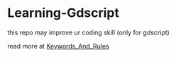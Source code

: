 # Learning-Gdscript
this repo may improve ur coding skill (only for gdscript)

read more at [Keywords_And_Rules](GDScript_Keywords.md)
